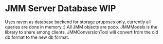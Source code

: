 # JMM Server Database WIP

Uses raven as database backend for storage pruposes only, currently all queries are done in memory :)
All JMM objects are poco. 
JMMModels is the library to share among clients. 
JMMConversionTool will convert from the old db format to the new db format.




